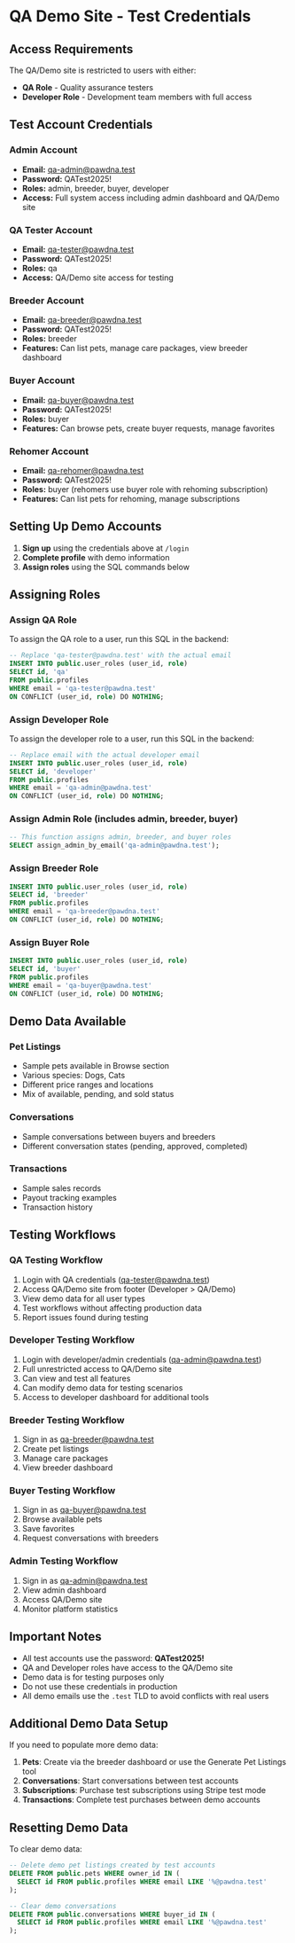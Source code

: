 # QA Demo Site - Test Credentials

## Access Requirements
The QA/Demo site is restricted to users with either:
- **QA Role** - Quality assurance testers
- **Developer Role** - Development team members with full access

## Test Account Credentials

### Admin Account
- **Email:** qa-admin@pawdna.test
- **Password:** QATest2025!
- **Roles:** admin, breeder, buyer, developer
- **Access:** Full system access including admin dashboard and QA/Demo site

### QA Tester Account
- **Email:** qa-tester@pawdna.test
- **Password:** QATest2025!
- **Roles:** qa
- **Access:** QA/Demo site access for testing

### Breeder Account
- **Email:** qa-breeder@pawdna.test
- **Password:** QATest2025!
- **Roles:** breeder
- **Features:** Can list pets, manage care packages, view breeder dashboard

### Buyer Account
- **Email:** qa-buyer@pawdna.test
- **Password:** QATest2025!
- **Roles:** buyer
- **Features:** Can browse pets, create buyer requests, manage favorites

### Rehomer Account
- **Email:** qa-rehomer@pawdna.test
- **Password:** QATest2025!
- **Roles:** buyer (rehomers use buyer role with rehoming subscription)
- **Features:** Can list pets for rehoming, manage subscriptions

## Setting Up Demo Accounts

1. **Sign up** using the credentials above at `/login`
2. **Complete profile** with demo information
3. **Assign roles** using the SQL commands below

## Assigning Roles

### Assign QA Role
To assign the QA role to a user, run this SQL in the backend:

```sql
-- Replace 'qa-tester@pawdna.test' with the actual email
INSERT INTO public.user_roles (user_id, role)
SELECT id, 'qa'
FROM public.profiles
WHERE email = 'qa-tester@pawdna.test'
ON CONFLICT (user_id, role) DO NOTHING;
```

### Assign Developer Role
To assign the developer role to a user, run this SQL in the backend:

```sql
-- Replace email with the actual developer email
INSERT INTO public.user_roles (user_id, role)
SELECT id, 'developer'
FROM public.profiles
WHERE email = 'qa-admin@pawdna.test'
ON CONFLICT (user_id, role) DO NOTHING;
```

### Assign Admin Role (includes admin, breeder, buyer)
```sql
-- This function assigns admin, breeder, and buyer roles
SELECT assign_admin_by_email('qa-admin@pawdna.test');
```

### Assign Breeder Role
```sql
INSERT INTO public.user_roles (user_id, role)
SELECT id, 'breeder'
FROM public.profiles
WHERE email = 'qa-breeder@pawdna.test'
ON CONFLICT (user_id, role) DO NOTHING;
```

### Assign Buyer Role
```sql
INSERT INTO public.user_roles (user_id, role)
SELECT id, 'buyer'
FROM public.profiles
WHERE email = 'qa-buyer@pawdna.test'
ON CONFLICT (user_id, role) DO NOTHING;
```

## Demo Data Available

### Pet Listings
- Sample pets available in Browse section
- Various species: Dogs, Cats
- Different price ranges and locations
- Mix of available, pending, and sold status

### Conversations
- Sample conversations between buyers and breeders
- Different conversation states (pending, approved, completed)

### Transactions
- Sample sales records
- Payout tracking examples
- Transaction history

## Testing Workflows

### QA Testing Workflow
1. Login with QA credentials (qa-tester@pawdna.test)
2. Access QA/Demo site from footer (Developer > QA/Demo)
3. View demo data for all user types
4. Test workflows without affecting production data
5. Report issues found during testing

### Developer Testing Workflow
1. Login with developer/admin credentials (qa-admin@pawdna.test)
2. Full unrestricted access to QA/Demo site
3. Can view and test all features
4. Can modify demo data for testing scenarios
5. Access to developer dashboard for additional tools

### Breeder Testing Workflow
1. Sign in as qa-breeder@pawdna.test
2. Create pet listings
3. Manage care packages
4. View breeder dashboard

### Buyer Testing Workflow
1. Sign in as qa-buyer@pawdna.test
2. Browse available pets
3. Save favorites
4. Request conversations with breeders

### Admin Testing Workflow
1. Sign in as qa-admin@pawdna.test
2. View admin dashboard
3. Access QA/Demo site
4. Monitor platform statistics

## Important Notes
- All test accounts use the password: **QATest2025!**
- QA and Developer roles have access to the QA/Demo site
- Demo data is for testing purposes only
- Do not use these credentials in production
- All demo emails use the `.test` TLD to avoid conflicts with real users

## Additional Demo Data Setup

If you need to populate more demo data:

1. **Pets**: Create via the breeder dashboard or use the Generate Pet Listings tool
2. **Conversations**: Start conversations between test accounts
3. **Subscriptions**: Purchase test subscriptions using Stripe test mode
4. **Transactions**: Complete test purchases between demo accounts

## Resetting Demo Data

To clear demo data:

```sql
-- Delete demo pet listings created by test accounts
DELETE FROM public.pets WHERE owner_id IN (
  SELECT id FROM public.profiles WHERE email LIKE '%@pawdna.test'
);

-- Clear demo conversations
DELETE FROM public.conversations WHERE buyer_id IN (
  SELECT id FROM public.profiles WHERE email LIKE '%@pawdna.test'
);
```
